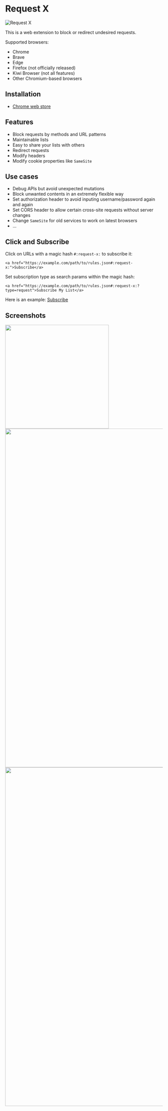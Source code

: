 # Request X

![Request X](https://user-images.githubusercontent.com/3139113/47605468-5e024c00-da39-11e8-9762-2ba6c4a4f7cc.png)

This is a web extension to block or redirect undesired requests.

Supported browsers:

- Chrome
- Brave
- Edge
- Firefox (not officially released)
- Kiwi Browser (not all features)
- Other Chromium-based browsers

## Installation

- [Chrome web store](https://chrome.google.com/webstore/detail/request-x/cblonkdlnemhdeefhmaoiijjaedcphbf)

## Features

- Block requests by methods and URL patterns
- Maintainable lists
- Easy to share your lists with others
- Redirect requests
- Modify headers
- Modify cookie properties like `SameSite`

## Use cases

- Debug APIs but avoid unexpected mutations
- Block unwanted contents in an extremely flexible way
- Set authorization header to avoid inputing username/password again and again
- Set CORS header to allow certain cross-site requests without server changes
- Change `SameSite` for old services to work on latest browsers
- ...

## Click and Subscribe

Click on URLs with a magic hash `#:request-x:` to subscribe it:

```
<a href="https://example.com/path/to/rules.json#:request-x:">Subscribe</a>
```

Set subscription type as search params within the magic hash:

```
<a href="https://example.com/path/to/rules.json#:request-x:?type=request">Subscribe My List</a>
```

Here is an example: [Subscribe](https://gist.github.com/gera2ld/5730305dc9081ec93ccab7a1c7ece5b3/raw/power.json#:request-x:?name=Default&type=request)

## Screenshots

<img width="331" src="https://user-images.githubusercontent.com/3139113/86558920-4066e300-bf8d-11ea-84d1-29140bdcbeca.png">

<img width="1080" src="https://user-images.githubusercontent.com/3139113/147557528-b503fc54-6099-4af5-9f3b-e95752e3524c.png">

<img width="1080" src="https://user-images.githubusercontent.com/3139113/147549923-44a2194d-1fd3-4384-94fb-6e2eb0e0add0.png">
